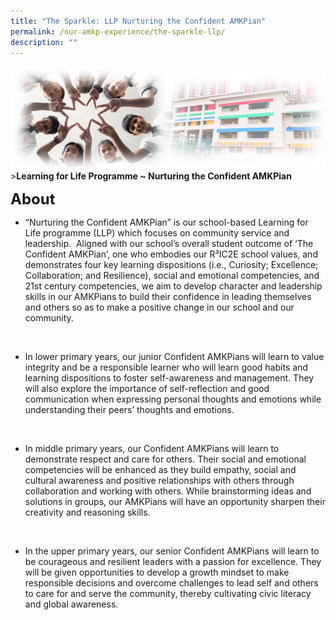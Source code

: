 ```yaml
---
title: "The Sparkle: LLP Nurturing the Confident AMKPian"
permalink: /our-amkp-experience/the-sparkle-llp/
description: ""
---
```

![Sub-banner](/images/sub%20banner.jpg)
&gt;**Learning for Life Programme ~    Nurturing the Confident AMKPian**

**<font size="5">About</font>**

* “Nurturing the Confident AMKPian” is our school-based Learning for Life programme (LLP) which focuses on community service and leadership.&nbsp; Aligned with our school’s overall student outcome of ‘The Confident AMKPian’, one who embodies our R³IC2E school values, and demonstrates four key learning dispositions (i.e., Curiosity; Excellence; Collaboration; and Resilience), social and emotional competencies, and 21st century competencies, we aim to develop character and leadership skills in our AMKPians to build their confidence in leading themselves and others so as to make a positive change in our school and our community. 
<br>

* In lower primary years, our junior Confident AMKPians will learn to value integrity and be a responsible learner who will learn good habits and learning dispositions to foster self-awareness and management. They will also explore the importance of self-reflection and good communication when expressing personal thoughts and emotions while understanding their peers’ thoughts and emotions.
<br>

* In middle primary years, our Confident AMKPians will learn to demonstrate respect and care for others. Their social and emotional competencies will be enhanced as they build empathy, social and cultural awareness and positive relationships with others through collaboration and working with others. While brainstorming ideas and solutions in groups, our AMKPians will have an opportunity sharpen their creativity and reasoning skills.
<br>

* In the upper primary years, our senior Confident AMKPians will learn to be courageous and resilient leaders with a passion for excellence. They will be given opportunities to develop a growth mindset to make responsible decisions and overcome challenges to lead self and others to care for and serve the community, thereby cultivating civic literacy and global awareness.